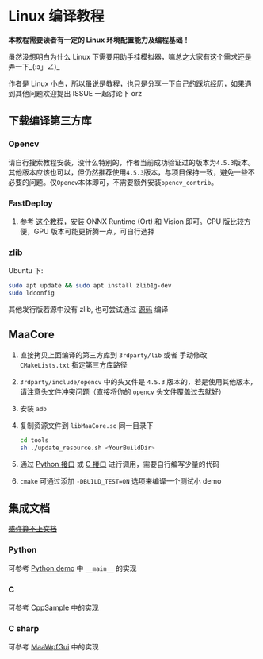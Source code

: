 # Linux 编译教程

**本教程需要读者有一定的 Linux 环境配置能力及编程基础！**

虽然没想明白为什么 Linux 下需要用助手挂模拟器，嘛总之大家有这个需求还是弄一下_(:з」∠)_

作者是 Linux 小白，所以虽说是教程，也只是分享一下自己的踩坑经历，如果遇到其他问题欢迎提出 ISSUE 一起讨论下 orz

## 下载编译第三方库

### Opencv

请自行搜索教程安装，没什么特别的，作者当前成功验证过的版本为`4.5.3`版本。其他版本应该也可以，但仍然推荐使用`4.5.3`版本，与项目保持一致，避免一些不必要的问题。仅`Opencv`本体即可，不需要额外安装`opencv_contrib`。

### FastDeploy

1. 参考 [这个教程](https://github.com/PaddlePaddle/FastDeploy/blob/develop/docs/cn/build_and_install/cpu.md)，安装 ONNX Runtime (Ort) 和 Vision 即可。CPU 版比较方便，GPU 版本可能更折腾一点，可自行选择

### zlib

Ubuntu 下:

```bash
sudo apt update && sudo apt install zlib1g-dev
sudo ldconfig
```

其他发行版若源中没有 zlib, 也可尝试通过 [源码](https://github.com/madler/zlib) 编译

## MaaCore

1. 直接拷贝上面编译的第三方库到 `3rdparty/lib` 或者 手动修改 `CMakeLists.txt` 指定第三方库路径
2. `3rdparty/include/opencv` 中的头文件是 `4.5.3` 版本的，若是使用其他版本，请注意头文件冲突问题（直接将你的 `opencv` 头文件覆盖过去就好）
3. 安装 `adb`
4. 复制资源文件到 `libMaaCore.so` 同一目录下  

    ```sh
    cd tools
    sh ./update_resource.sh <YourBuildDir>
    ```

5. 通过 [Python 接口](../src/Python/asst.py) 或 [C 接口](../include/AsstCaller.h) 进行调用，需要自行编写少量的代码
6. `cmake` 可通过添加 `-DBUILD_TEST=ON` 选项来编译一个测试小 demo

## 集成文档

[~~或许算不上文档~~](https://github.com/MistEO/MaaCoreArknights/wiki)

### Python

可参考 [Python demo](../src/Python/sample.py) 中 `__main__` 的实现

### C

可参考 [CppSample](../src/CppSample/main.cpp) 中的实现

### C sharp

可参考 [MaaWpfGui](../src/MaaWpfGui/Helper/AsstProxy.cs) 中的实现
